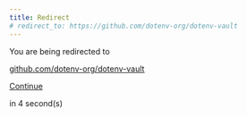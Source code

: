 ```yaml
---
title: Redirect
# redirect_to: https://github.com/dotenv-org/dotenv-vault
---
```


<div class="row my-5 py-5">
  <div class="col-lg-6 offset-lg-3">
    <p class="text-center mt-5 pt-5 mb-1 fw-bold">You are being redirected to</p>
    <p class="text-center">
      <a class="text-dark" rel="" href="https://github.com/dotenv-org/dotenv-vault"><u>github.com/dotenv-org/dotenv-vault</u></a>
    </p>
    <p class="text-center mb-1">
      <a class="btn btn-dark" rel="" href="https://github.com/dotenv-org/dotenv-vault">Continue</a>
    </p>
    <p class="text-center mb-5 pb-5 small">in <span id="counter">4</span> second(s)</p>
  </div>
</div>

<script>
  var interval
  interval = setInterval(function() {
    var div = document.querySelector("#counter")
    var count = div.textContent * 1 - 1
    div.textContent = count
    if (count <= 0) {
      window.location.replace("https://github.com/dotenv-org/dotenv-vault")
      clearInterval(interval)
    }
  }, 1000)
</script>
